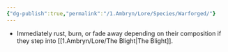 ```yaml
---
{"dg-publish":true,"permalink":"/1.Ambryn/Lore/Species/Warforged/"}
---
```


- Immediately rust, burn, or fade away depending on their composition if they step into [[1.Ambryn/Lore/The Blight\|The Blight]].